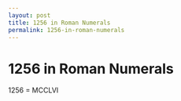 ```yaml
---
layout: post
title: 1256 in Roman Numerals
permalink: 1256-in-roman-numerals
---
```


# 1256 in Roman Numerals

1256 = MCCLVI

